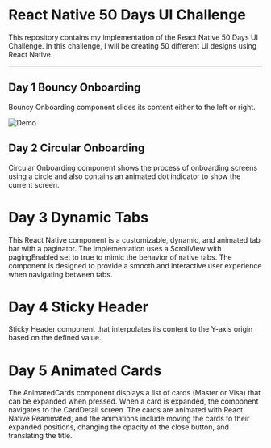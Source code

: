 # React Native 50 Days UI Challenge

This repository contains my implementation of the React Native 50 Days UI Challenge. In this challenge, I will be creating 50 different UI designs using React Native.

---

## Day 1 Bouncy Onboarding

Bouncy Onboarding component slides its content either to the left or right.

![Demo](https://drive.google.com/file/d/1Y8CgYgOOfP6t6IzOaAjqO-GlVZklPpZ9/view?usp=share_link/view)

## Day 2 Circular Onboarding

Circular Onboarding component shows the process of onboarding screens using a circle and also contains an animated dot indicator to show the current screen.

# Day 3 Dynamic Tabs

This React Native component is a customizable, dynamic, and animated tab bar with a paginator. The implementation uses a ScrollView with pagingEnabled set to true to mimic the behavior of native tabs. The component is designed to provide a smooth and interactive user experience when navigating between tabs.

# Day 4 Sticky Header

Sticky Header component that interpolates its content to the Y-axis origin based on the defined value.

# Day 5 Animated Cards

The AnimatedCards component displays a list of cards (Master or Visa) that can be expanded when pressed. When a card is expanded, the component navigates to the CardDetail screen. The cards are animated with React Native Reanimated, and the animations include moving the cards to their expanded positions, changing the opacity of the close button, and translating the title.
